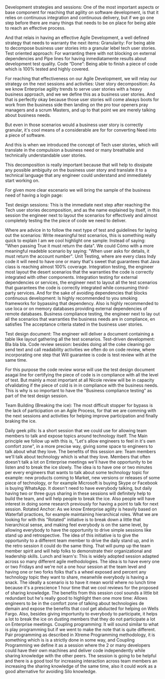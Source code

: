 Development strategies and sessions:
One of the most important aspects or base component for reaching that agility on software development, is that it relies on continuous integration and continuous delivery, but if we go one step before there are many things that needs to be on place for being able to reach an effective process.

And that relais in having an effective Agile Development, a well defined strategy that needs to warranty the next items:
Granularity: For being able to decompose business user stories into a granular lebel tech user stories.
Test oriented approach: For  warranting there with not blocking on external dependencies and Pipe lines for having inmediatamente results about development test quality.
Code “Done”: Being able to finish a piece of code which is 100% tested and highly covered.

For reaching that effectiveness on our Agile Development, we will relay our strategy on the next sessions and activities:
User story decomposition: As we know Enterprise agility trends to serve user stories with a heavy business approach, and we we define this as a business user stories. And that is perfectly okay because those user stories will come always boots for work from the business side then landing on the pro tour openers pray managers and a scrum Masters, and up to that point we are merely talking about business needs.

But even in those scenarios would a business user story is correctly granular, it's cool means of a considerable are for for converting Need into a piece of software.

And this is when we introduced the concept of Tech user stories, which will translate in the compulsion a business need or many breathable and technically understandable user stories.

This decomposition is really important because that will help to dissipate any possible ambiguity on the business user story and translate it to a technical language that any engineer could understand and immediately start working on.

For given more clear escenario we will bring the sample of the business need of having a login page:

Test design sessions: This is the immediate next step after reaching the Tech user stories decomposition, and as the name explained by itself, in this session the engineer next to layout the scenarios for effectively and almost completely testing the the piece of code we need to deliver.

Where are advice in to follow the next type of test and guidelines for laying out the scenarios:
Write meaningful test scenarios, this is something really quick to explain I am we cool highlight one sample:
Instead of saying: "When passing True it must return the data".
We could Cómo with a more meaningful readeble scenario by saying: "When user asks for details, it must return the account number".
Unit Testing, where are every class Indy code it will need to have one or many that's sweet that guarantees that Java class is reaching almost 100% coverage.
Integration testing, the engineer most layout the desert scenarios that the warranties the code is correctly integrated with other components.
Integration testing for external dependencies or services, the engineer next to layout all the test scenarios that guarantees the code is correctly integrated while consuming third-party services. And for the sake of avoiding dependencies that blocks continuous development:
Is highly recommended to you smoking frameworks for bypassing that dependency.
Also is highly recommended to use loca or on memory databases providing external dependencies of remote databases.
Business compliance testing, the engineer next to lay out all the scenarios that warranties the business needs are in compliance, en satisfies The acceptance criteria stated in the business user stories.

Test design document: The engineer will deliver a document containing a table like layout gathering all the test scenarios.
Test-driven development: Bla bla bla.
Code review session: besides doing all the coke cleaning go send text and call readability activities we often do on code review, where incorporating one step that Will guarantee is code is test review with at the same time.

For this purpose the code review worse will use the test design document asagai line for certifying the piece of code is in compliance with all the level of test. But mainly a most important at all Nicole review will be in capacity ofvalidating if the piece of cold is in in compliance with the business needs. This is why is so important to have the "Business compliance testing" as part of the test design session.

Team Building (Breaking the ice):
The most difficult stopper for bypass is the lack of participation on an Agile Process, for that we are comming with the next sessions and activities for helping improve participation and finally braking the ice.

Daily geek pills: Is a short session that we could use for allowing team members to talk and expose topics around technology itself. The Main principle we follow up with this is, "Let's allow engineers to feel in it's own comfort zone", in a more precise way, giving some space to engineers to talk about what they love.
The benefits of this session are:
Team members we'll talk about technology which is what they love.
Members that often doesn't talk a lot on Enterprise meetings we'll have the opportunity to be listen and to break the ice slowly.
The idea is to have one or two minutes per every engineers that wants to talk about some technology topic for example: new products coming to Market, new versions or releases of some piece of technology, or for example Microsoft is buying Skype or Facebook is buying WhatsApp.
It doesn't need to have everybody talking, but daily having two or three guys sharing in these sessions will definitely help to build the team, and will help people to break the ice. Also people will have interest in doing some research previously for having a point to talk for next session.
Rotated Anchor: As we know Enterprise agility is heavily based on Waterfall practices, for example maintaining hierarchical roles. What we are looking for with this "Rotated" initiative is to break down a little that hierarchical sense, and making feel everybody is on the same level, by allowing everybody to have the opportunity to drive simple sessions like stand up and retrospective.
The idea of this initiative is to give the opportunity to a different team member to drive the daily stand up, and in the retro session it could do the same thing.
That will pump up the team member spirit and will help folks to demonstrate their organizational and leadership skills.
Lunch and learn's: This is widely adopted session adapted across so many different agile methodologies. The idea is to have every one or two Fridays and we're not a one hour session at the team level and having one or two forks folks that's a wheel exposed and percent any technology topic they want to share, meanwhile everybody is having a snack. The ideally a scenario is to have it mean world where no lunch time because it's a prescience 1 hour time that we cool reviews for the proposed of sharing knowledge.
The benefits from this session cool sounds a little bit redundant but he's really good to highlight then one more time:
Allows engineers to be in the comfort zone of talking about technologies de demain and expose the benefits that cool get abducted for helping on Wells Fargo.
Also, besides giving importunity to everybody to participate, it helps a lot to break the ice on dusting members that they do not participate a lot on Enterprise meetings.
Coupling programming: It will sound similar to what is play programming but if we went to make the note that is quite different. Pair programming as described in Xtreme Programming methodology, it is something which is is a strictly done in some way, and Coupling Programming we define it as a session where the 2 or many developers could have their own machines and deliver code independently while sharing knowledge with the other peers.
The session is going to be helpful and there is a good tool for increasing interaction across team members an increasing the sharing knowledge of the same time, also it could work as a good alternative for avoiding Silo knowledge.
